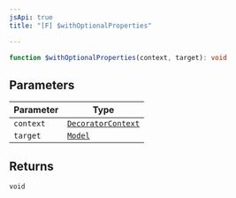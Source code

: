 ```yaml
---
jsApi: true
title: "[F] $withOptionalProperties"

---
```

```ts
function $withOptionalProperties(context, target): void
```

## Parameters

| Parameter | Type |
| ------ | ------ |
| `context` | [`DecoratorContext`](../interfaces/DecoratorContext.md) |
| `target` | [`Model`](../interfaces/Model.md) |

## Returns

`void`
